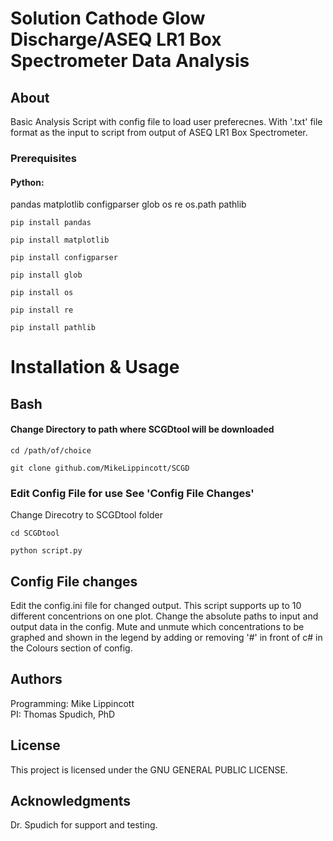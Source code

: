 # Solution Cathode Glow Discharge/ASEQ LR1 Box Spectrometer Data Analysis 

## About

Basic Analysis Script with config file to load user preferecnes. With '.txt' file format as the input to script from output of ASEQ LR1 Box Spectrometer.

### Prerequisites    
 
#### Python:    
pandas
matplotlib
configparser
glob
os
re
os.path
pathlib



```
pip install pandas
```
```
pip install matplotlib
```
```
pip install configparser
```
```
pip install glob
```
```
pip install os
```
```
pip install re
```
```
pip install pathlib
```

# Installation & Usage
## Bash
#### Change Directory to path where SCGDtool will be downloaded
```
cd /path/of/choice
```
```
git clone github.com/MikeLippincott/SCGD
```
### Edit Config File for use See 'Config File Changes'

Change Direcotry to SCGDtool folder
```
cd SCGDtool
```
```
python script.py
```

 
## Config File changes
Edit the config.ini file for changed output. This script supports up to 10 different concentrions on one plot.
Change the absolute paths to input and output data in the config. Mute and unmute which concentrations to be graphed and shown in the legend by adding or removing '#' in front of c# in the Colours section of config.


## Authors
Programming: Mike Lippincott    
PI: Thomas Spudich, PhD


## License
This project is licensed under the GNU GENERAL PUBLIC LICENSE.

## Acknowledgments
Dr. Spudich for support and testing.
